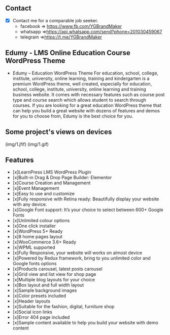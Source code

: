 
## Contact 

- [x] Contact me for a comparable job seeker.
	- facebook => https://www.fb.com/YGBrandMaker
	- whatsapp =>https://api.whatsapp.com/send?phone=201030459067
	- telegram =>https://t.me/YGBrandMaker

## Edumy - LMS Online Education Course WordPress Theme



- Edumy – Education WordPress Theme For education, school, college, institute, university, online learning, training and kindergarten is a premium WordPress theme, well created, especially for education, school, college, institute, university, online learning and training business website. It comes with necessary features such as course post type and course search which allows student to search through courses. If you are looking for a great education WordPress theme that can help you build a great website with dozens of features and demos for you to choose from, Edumy is the best choice for you.


## Some project's views on devices




(img/1.jfif)
(img/1.gif)



## Features


- [x]LearnPress LMS WordPress Plugin
- [x]Built-in Drag & Drop Page Builder: Elementor
- [x]Course Creation and Management
- [x]Event Management
- [x]Easy to use and customize
- [x]Fully responsive with Retina ready: Beautifully display your website with any device.
- [x]Google Font support: It’s your choice to select between 600+ Google Fonts
- [x]Unlimited colour options
- [x]One click installer
- [x]WordPress 5+ Ready
- [x]8 home pages layout
- [x]WooCommerce 3.6+ Ready
- [x]WPML supported
- [x]Fully Responsive, your website will works on almost device
- [x]Powered by Redux framework, bring to you unlimited color and Google fonts options
- [x]Products carousel, latest posts carousel
- [x]Grid view and list view for shop page
- [x]Multiple blog layouts for your choice
- [x]Box layout and full width layout
- [x]Sample background images
- [x]Color presets included
- [x]Header layouts
- [x]Suitable for the fashion, digital, furniture shop
- [x]Social icon links
- [x]Error 404 page included
- [x]Sample content available to help you build your website with demo content